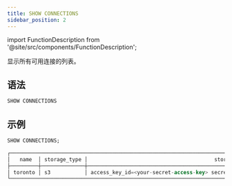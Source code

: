 ```yaml
---
title: SHOW CONNECTIONS
sidebar_position: 2
---
```

import FunctionDescription from '@site/src/components/FunctionDescription';

<FunctionDescription description="Introduced or updated: v1.2.208"/>

显示所有可用连接的列表。

## 语法

```sql
SHOW CONNECTIONS
```

## 示例

```sql
SHOW CONNECTIONS;

┌────────────────────────────────────────────────────────────────────────────────────────────────────────────┐
│   name  │ storage_type │                                         storage_params                            │
├─────────┼──────────────┼───────────────────────────────────────────────────────────────────────────────────┤
│ toronto │ s3           │ access_key_id=<your-secret-access-key> secret_access_key=<your-secret-access-key> │
└────────────────────────────────────────────────────────────────────────────────────────────────────────────┘
```